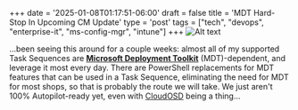 +++
date = '2025-01-08T01:17:51-06:00'
draft = false
title = 'MDT Hard-Stop In Upcoming CM Update'
type = 'post'
tags = ["tech", "devops", "enterprise-it", "ms-config-mgr", "intune"]
+++
<img src="https://julianwest.me/Blog/posts/images/mdt-cm-jan-25.jpeg" alt="Alt text">

…been seeing this around for a couple weeks: almost all of my supported Task Sequences are [**Microsoft Deployment Toolkit**](https://en.wikipedia.org/wiki/Microsoft_Deployment_Toolkit) (MDT)-dependent, and leverage it most every day.  There are PowerShell replacements for MDT features that can be used in a Task Sequence, eliminating the need for MDT for most shops, so that is probably the route we will take.  We just aren't 100% Autopilot-ready yet, even with [CloudOSD](https://www.osdcloud.com) being a thing...